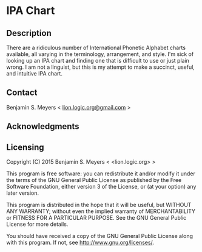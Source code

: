 # IPA Chart

## Description

There are a ridiculous number of International Phonetic Alphabet charts available, all varying in the terminology, arrangement, and style. I'm sick of looking up an IPA chart and finding one that is difficult to use or just plain wrong. I am not a linguist, but this is my attempt to make a succinct, useful, and intuitive IPA chart.

## Contact

Benjamin S. Meyers < <lion.logic.org@gmail.com> >

## Acknowledgments

## Licensing

Copyright (C) 2015 Benjamin S. Meyers < <lion.logic.org> >

This program is free software: you can redistribute it and/or modify
it under the terms of the GNU General Public License as published by
the Free Software Foundation, either version 3 of the License, or
(at your option) any later version.

This program is distributed in the hope that it will be useful,
but WITHOUT ANY WARRANTY; without even the implied warranty of
MERCHANTABILITY or FITNESS FOR A PARTICULAR PURPOSE.  See the
GNU General Public License for more details.

You should have received a copy of the GNU General Public License
along with this program.  If not, see <http://www.gnu.org/licenses/>.
